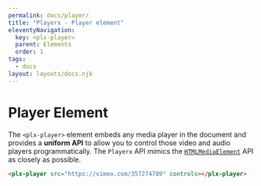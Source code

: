 ```yaml
---
permalink: docs/player/
title: "Playerx - Player element"
eleventyNavigation:
  key: <plx-player>
  parent: Elements
  order: 1
tags:
  - docs
layout: layouts/docs.njk
---
```


# Player Element

The `<plx-player>` element embeds any media player in the document and provides a **uniform API** to allow you to control those video and audio players programmatically. The `Playerx` API mimics the <a href="https://developer.mozilla.org/en-US/docs/Web/API/HTMLMediaElement" target="_blank">`HTMLMediaElement`</a> API as closely as possible.

<div class="w-4/5 relative bg-black">
  <plx-player src="https://vimeo.com/357274789" controls></plx-player>
</div>

```html
<plx-player src="https://vimeo.com/357274789" controls></plx-player>
```
